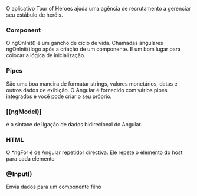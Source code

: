 O aplicativo Tour of Heroes ajuda uma agência de recrutamento a gerenciar seu estábulo de heróis.

### Component
O ngOnInit() é um gancho de ciclo de vida. Chamadas angulares ngOnInit()logo após a criação de um componente. É um bom lugar para colocar a lógica de inicialização.

### Pipes
São uma boa maneira de formatar strings, valores monetários, datas e outros dados de exibição. O Angular é fornecido com vários pipes integrados e você pode criar o seu próprio.

### [(ngModel)] 
é a sintaxe de ligação de dados bidirecional do Angular.

### HTML
O *ngFor é de Angular repetidor directiva. Ele repete o elemento do host para cada elemento

### @Input()
Envia dados para um componente filho
